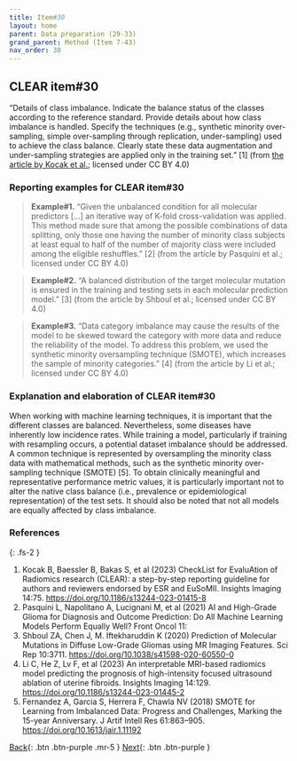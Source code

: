 ```yaml
---
title: Item#30
layout: home
parent: Data preparation (29-33)
grand_parent: Method (Item 7-43)
nav_order: 30
---
```


## CLEAR item#30


“Details of class imbalance. Indicate the balance status of the classes according to the reference standard. Provide details about how class imbalance is handled. Specify the techniques (e.g., synthetic minority over-sampling, simple over-sampling through replication, under-sampling) used to achieve the class balance. Clearly state these data augmentation and under-sampling strategies are applied only in the training set.” [1] (from [the article by Kocak et al.](https://insightsimaging.springeropen.com/articles/10.1186/s13244-023-01415-8); licensed under CC BY 4.0)


### Reporting examples for CLEAR item#30

> **Example#1.** “Given the unbalanced condition for all molecular predictors […] an iterative way of K-fold cross-validation was applied. This method made sure that among the possible combinations of data splitting, only those one having the number of minority class subjects at least equal to half of the number of majority class were included among the eligible reshuffles.” [2] (from the article by Pasquini et al.; licensed under CC BY 4.0)

> **Example#2.** “A balanced distribution of the target molecular mutation is ensured in the training and testing sets in each molecular prediction model.” [3] (from the article by Shboul et al.; licensed under CC BY 4.0)

> **Example#3.** “Data category imbalance may cause the results of the model to be skewed toward the category with more data and reduce the reliability of the model. To address this problem, we used the synthetic minority oversampling technique (SMOTE), which increases the sample of minority categories.” [4] (from the article by Li et al.; licensed under CC BY 4.0)

### Explanation and elaboration of CLEAR item#30

When working with machine learning techniques, it is important that the different classes are balanced. Nevertheless, some diseases have inherently low incidence rates. While training a model, particularly if training with resampling occurs, a potential dataset imbalance should be addressed. A common technique is represented by oversampling the minority class data with mathematical methods, such as the synthetic minority over-sampling technique (SMOTE) [5]. To obtain clinically meaningful and representative performance metric values, it is particularly important not to alter the native class balance (i.e., prevalence or epidemiological representation) of the test sets. It should also be noted that not all models are equally affected by class imbalance.

### References

{: .fs-2 }

1. 	Kocak B, Baessler B, Bakas S, et al (2023) CheckList for EvaluAtion of Radiomics research (CLEAR): a step-by-step reporting guideline for authors and reviewers endorsed by ESR and EuSoMII. Insights Imaging 14:75. https://doi.org/10.1186/s13244-023-01415-8
2. 	Pasquini L, Napolitano A, Lucignani M, et al (2021) AI and High-Grade Glioma for Diagnosis and Outcome Prediction: Do All Machine Learning Models Perform Equally Well? Front Oncol 11:
3. 	Shboul ZA, Chen J, M. Iftekharuddin K (2020) Prediction of Molecular Mutations in Diffuse Low-Grade Gliomas using MR Imaging Features. Sci Rep 10:3711. https://doi.org/10.1038/s41598-020-60550-0
4. 	Li C, He Z, Lv F, et al (2023) An interpretable MRI-based radiomics model predicting the prognosis of high-intensity focused ultrasound ablation of uterine fibroids. Insights Imaging 14:129. https://doi.org/10.1186/s13244-023-01445-2
5. 	Fernandez A, Garcia S, Herrera F, Chawla NV (2018) SMOTE for Learning from Imbalanced Data: Progress and Challenges, Marking the 15-year Anniversary. J Artif Intell Res 61:863–905. https://doi.org/10.1613/jair.1.11192


[Back](https://radiomic.github.io/CLEAR-E3/docs/Item2.html){: .btn .btn-purple .mr-5 }
[Next](https://radiomic.github.io/CLEAR-E3/docs/Item4.html){: .btn .btn-purple   }
